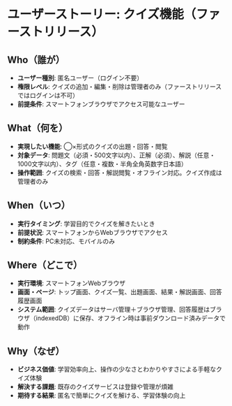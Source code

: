 # ユーザーストーリー: クイズ機能（ファーストリリース）

## Who（誰が）

- **ユーザー種別**: 匿名ユーザー（ログイン不要）
- **権限レベル**: クイズの追加・編集・削除は管理者のみ（ファーストリリースではログインは不可）
- **前提条件**: スマートフォンブラウザでアクセス可能なユーザー

## What（何を）

- **実現したい機能**: ◯×形式のクイズの出題・回答・閲覧
- **対象データ**: 問題文（必須・500文字以内）、正解（必須）、解説（任意・1000文字以内）、タグ（任意・複数・半角全角英数字日本語）
- **操作範囲**: クイズの検索・回答・解説閲覧・オフライン対応。クイズ作成は管理者のみ

## When（いつ）

- **実行タイミング**: 学習目的でクイズを解きたいとき
- **前提状況**: スマートフォンからWebブラウザでアクセス
- **制約条件**: PC未対応、モバイルのみ

## Where（どこで）

- **実行環境**: スマートフォンWebブラウザ
- **画面・ページ**: トップ画面、クイズ一覧、出題画面、結果・解説画面、回答履歴画面
- **システム範囲**: クイズデータはサーバ管理＋ブラウザ管理、回答履歴はブラウザ（indexedDB）に保存、オフライン時は事前ダウンロード済みデータで動作

## Why（なぜ）

- **ビジネス価値**: 学習効率向上、操作の少なさとわかりやすさによる手軽なクイズ体験
- **解決する課題**: 既存のクイズサービスは登録や管理が煩雑
- **期待する結果**: 匿名で簡単にクイズを解ける、学習体験の向上
